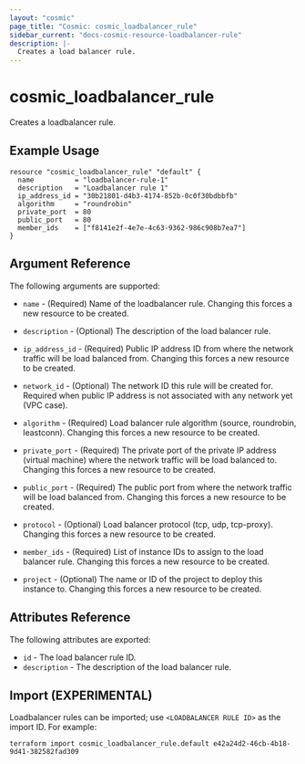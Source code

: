 ```yaml
---
layout: "cosmic"
page_title: "Cosmic: cosmic_loadbalancer_rule"
sidebar_current: "docs-cosmic-resource-loadbalancer-rule"
description: |-
  Creates a load balancer rule.
---
```


# cosmic_loadbalancer_rule

Creates a loadbalancer rule.

## Example Usage

```hcl
resource "cosmic_loadbalancer_rule" "default" {
  name          = "loadbalancer-rule-1"
  description   = "Loadbalancer rule 1"
  ip_address_id = "30b21801-d4b3-4174-852b-0c0f30bdbbfb"
  algorithm     = "roundrobin"
  private_port  = 80
  public_port   = 80
  member_ids    = ["f8141e2f-4e7e-4c63-9362-986c908b7ea7"]
}
```

## Argument Reference

The following arguments are supported:

* `name` - (Required) Name of the loadbalancer rule.
    Changing this forces a new resource to be created.

* `description` - (Optional) The description of the load balancer rule.

* `ip_address_id` - (Required) Public IP address ID from where the network
    traffic will be load balanced from. Changing this forces a new resource
    to be created.

* `network_id` - (Optional) The network ID this rule will be created for.
    Required when public IP address is not associated with any network yet
    (VPC case).

* `algorithm` - (Required) Load balancer rule algorithm (source, roundrobin,
    leastconn). Changing this forces a new resource to be created.

* `private_port` - (Required) The private port of the private IP address
    (virtual machine) where the network traffic will be load balanced to.
    Changing this forces a new resource to be created.

* `public_port` - (Required) The public port from where the network traffic
    will be load balanced from. Changing this forces a new resource to be
    created.

* `protocol` - (Optional) Load balancer protocol (tcp, udp, tcp-proxy).
    Changing this forces a new resource to be created.

* `member_ids` - (Required) List of instance IDs to assign to the load balancer
    rule. Changing this forces a new resource to be created.

* `project` - (Optional) The name or ID of the project to deploy this
    instance to. Changing this forces a new resource to be created.

## Attributes Reference

The following attributes are exported:

* `id` - The load balancer rule ID.
* `description` - The description of the load balancer rule.

## Import (EXPERIMENTAL)

Loadbalancer rules can be imported; use `<LOADBALANCER RULE ID>` as the import ID. For
example:

```shell
terraform import cosmic_loadbalancer_rule.default e42a24d2-46cb-4b18-9d41-382582fad309
```
